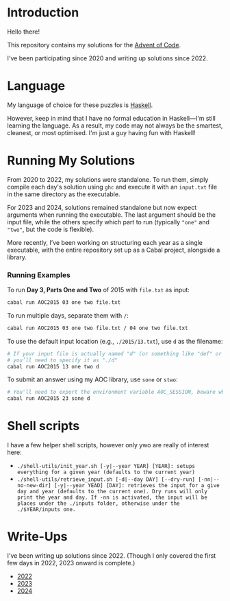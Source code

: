 # Introduction  

Hello there!  

This repository contains my solutions for the [Advent of Code](https://adventofcode.com/).  

I've been participating since 2020 and writing up solutions since 2022.  

# Language  

My language of choice for these puzzles is [Haskell](https://en.wikipedia.org/wiki/Haskell).  

However, keep in mind that I have no formal education in Haskell—I'm still learning the language.
As a result, my code may not always be the smartest, cleanest, or most optimised.
I'm just a guy having fun with Haskell!  

# Running My Solutions  

From 2020 to 2022, my solutions were standalone.
To run them, simply compile each day's solution using `ghc` and execute it with
an `input.txt` file in the same directory as the executable.  

For 2023 and 2024, solutions remained standalone but now expect arguments when
running the executable. The last argument should be the input file,
while the others specify which part to run (typically `"one"` and `"two"`, but the code is flexible).  

More recently, I’ve been working on structuring each year as a single executable,
with the entire repository set up as a Cabal project, alongside a library.  

### Running Examples  

To run **Day 3, Parts One and Two** of 2015 with `file.txt` as input:  
```sh
cabal run AOC2015 03 one two file.txt
```  

To run multiple days, separate them with `/`:  
```sh
cabal run AOC2015 03 one two file.txt / 04 one two file.txt
```  

To use the default input location (e.g., `./2015/13.txt`), use `d` as the filename:  
```sh
# If your input file is actually named "d" (or something like "def" or "default"),
# you’ll need to specify it as "./d"
cabal run AOC2015 13 one two d
```  

To submit an answer using my AOC library, use `sone` or `stwo`:  
```sh
# You'll need to export the environment variable AOC_SESSION, beware when doing that
cabal run AOC2015 23 sone d
```

# Shell scripts

I have a few helper shell scripts, however only ywo are really of interest here:
- `./shell-utils/init_year.sh [-y|--year YEAR] [YEAR]: setups everything for a given year (defaults to the current year)`
- `./shell-utils/retrieve_input.sh [-d|--day DAY] [--dry-run] [-nn|--no-new-dir] [-y|--year YEAD] [DAY]: retrieves the input for a give day and year (defaults to the current one). Dry runs will only print the year and day. If -nn is activated, the input will be places under the ./inputs folder, otherwise under the ./$YEAR/inputs one.`

# Write-Ups  

I've been writing up solutions since 2022. (Though I only covered the first few days in 2022, 2023 onward is complete.)  

- [2022](https://github.com/Sheinxy/Advent2022)  
- [2023](./2023)  
- [2024](./2024)  
